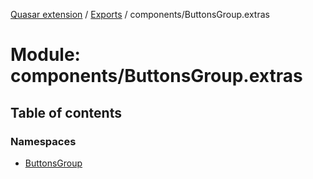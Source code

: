 [Quasar extension](../index.md) / [Exports](../modules.md) / components/ButtonsGroup.extras

# Module: components/ButtonsGroup.extras

## Table of contents

### Namespaces

- [ButtonsGroup](components_ButtonsGroup_extras.ButtonsGroup.md)
